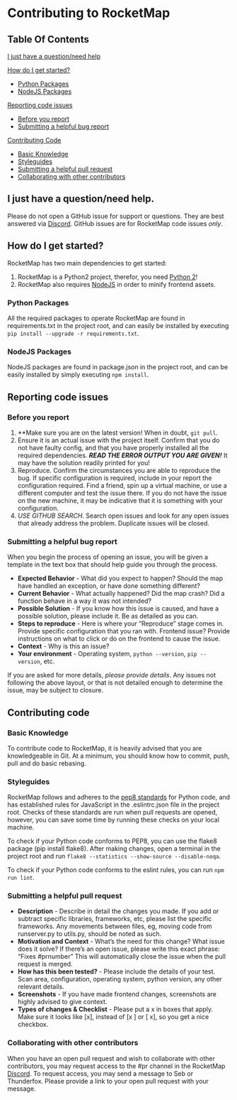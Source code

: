 # Contributing to RocketMap

## Table Of Contents

[I just have a question/need help](#i-just-have-a-questionneed-help)

[How do I get started?](#how-do-i-get-started)
* [Python Packages](#python-packages)
* [NodeJS Packages](#nodejs-packages)

[Reporting code issues](#reporting-code-issues)
* [Before you report](#before-you-report)
* [Submitting a helpful bug report](#submitting-a-helpful-bug-report)

[Contributing Code](#contributing-code)
* [Basic Knowledge](#basic-knowledge)
* [Styleguides](#styleguides)
* [Submitting a helpful pull request](#submitting-a-helpful-pull-request)
* [Collaborating with other contributors](#collaborating-with-other-contributors)

## I just have a question/need help.

Please do not open a GitHub issue for support or questions. They are best answered via [Discord](https://discord.gg/RocketMap). GitHub issues are for RocketMap code issues *only*.

## How do I get started?

RocketMap has two main dependencies to get started:

1. RocketMap is a Python2 project, therefor, you need [Python 2](https://www.python.org/downloads/)!
2. RocketMap also requires [NodeJS](https://nodejs.org/en/download/) in order to minify frontend assets.

### Python Packages

All the required packages to operate RocketMap are found in requirements.txt in the project root, and can easily be installed by executing `pip install --upgrade -r requirements.txt`.

### NodeJS Packages

NodeJS packages are found in package.json in the project root, and can be easily installed by simply executing `npm install`.

## Reporting code issues

### Before you report

1. **Make sure you are on the latest version! When in doubt, `git pull`.
2. Ensure it is an actual issue with the project itself. Confirm that you do not have faulty config, and that you have properly installed all the required dependencies. ***READ THE ERROR OUTPUT YOU ARE GIVEN!*** It may have the solution readily printed for you!
3. Reproduce. Confirm the circumstances you are able to reproduce the bug. If specific configuration is required, include in your report the configuration required. Find a friend, spin up a virtual machine, or use a different computer and test the issue there. If you do not have the issue on the new machine, it may be indicative that it is something with your configuration.
4. *USE GITHUB SEARCH.* Search open issues and look for any open issues that already address the problem. Duplicate issues will be closed.

### Submitting a helpful bug report

When you begin the process of opening an issue, you will be given a template in the text box that should help guide you through the process.

* **Expected Behavior** - What did you expect to happen? Should the map have handled an exception, or have done something different?
* **Current Behavior** - What actually happened? Did the map crash? Did a function behave in a way it was not intended?
* **Possible Solution** - If you know how this issue is caused, and have a possible solution, please include it. Be as detailed as you can.
* **Steps to reproduce** - Here is where your “Reproduce” stage comes in. Provide specific configuration that you ran with. Frontend issue? Provide instructions on what to click or do on the frontend to cause the issue.
* **Context** - Why is this an issue?
* **Your environment** - Operating system, `python --version`, `pip --version`, etc.

If you are asked for more details, *please provide details*. Any issues not following the above layout, or that is not detailed enough to determine the issue, may be subject to closure.

## Contributing code

### Basic Knowledge

To contribute code to RocketMap, it is heavily advised that you are knowledgeable in Git. At a minimum, you should know how to commit, push, pull and do basic rebasing.

### Styleguides

RocketMap follows and adheres to the [pep8 standards](https://www.python.org/dev/peps/pep-0008/) for Python code, and has established rules for JavaScript in the .eslintrc.json file in the project root. Checks of these standards are run when pull requests are opened, however, you can save some time by running these checks on your local machine. 

To check if your Python code conforms to PEP8, you can use the flake8 package (pip install flake8). After making changes, open a terminal in the project root and run `flake8 --statistics --show-source --disable-noqa`.

To check if your Python code conforms to the eslint rules, you can run `npm run lint`.

### Submitting a helpful pull request

* **Description** - Describe in detail the changes you made. If you add or subtract specific libraries, frameworks, etc, please list the specific frameworks. Any movements between files, eg, moving code from runserver.py to utils.py, should be noted as such.
* **Motivation and Context** - What’s the need for this change? What issue does it solve? If there’s an open issue, please write this exact phrase: “Fixes #prnumber” This will automatically close the issue when the pull request is merged.
* **How has this been tested?** - Please include the details of your test. Scan area, configuration, operating system, python version, any other relevant details.
* **Screenshots** - If you have made frontend changes, screenshots are highly advised to give context.
* **Types of changes & Checklist** - Please put a x in boxes that apply. Make sure it looks like [x], instead of [x ] or [ x], so you get a nice checkbox.

### Collaborating with other contributors

When you have an open pull request and wish to collaborate with other contributors, you may request access to the #pr channel in the RocketMap [Discord](https://discord.gg/rocketmap). To request access, you may send a message to Seb or Thunderfox. Please provide a link to your open pull request with your message.

